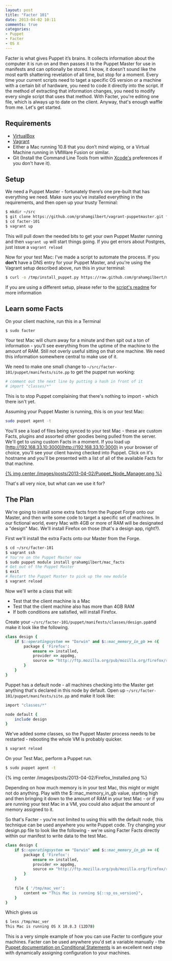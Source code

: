 ```yaml
---
layout: post
title: "Facter 101"
date: 2013-04-02 10:11
comments: true
categories: 
- Puppet
- Facter
- OS X
---
```

Facter is what gives Puppet it’s brains. It collects information about the computer it is run on and then passes it to the Puppet Master for use in manifests and can optionally be stored. I know, it doesn’t sound like the most earth shattering revelation of all time, but stop for a moment. Every time your current scripts need to taget a specific OS version or a machine with a certain bit of hardware, you need to code it directly into the script. If the method of extracting that information changes, you need to modify every single script that uses that method. With Facter, you're editing one file, which is always up to date on the client. Anyway, that's enough waffle from me. Let's get started.<!-- more -->

## Requirements
- [VirtualBox](https://www.virtualbox.org/wiki/Downloads)
- [Vagrant](http://downloads.vagrantup.com/)
- Either a Mac running 10.8 that you don’t mind wiping, or a Virtual Machine running in VMWare Fusion or similar.
- Git (Install the Command Line Tools from within [Xcode's](https://itunes.apple.com/gb/app/xcode/id497799835?mt=12) preferences if you don't have it).

## Setup
We need a Puppet Master - fortunately there’s one pre-built that has everything we need. Make sure you’ve installed everything in the requirements, and then open up your trusty Terminal:

``` bash
$ mkdir ~/src
$ git clone https://github.com/grahamgilbert/vagrant-puppetmaster.git facter-101
$ cd facter-101
$ vagrant up
```

This will pull down the needed bits to get your own Puppet Master running and then ``vagrant up`` will start things going. If you get errors about Postgres, just issue a ``vagrant reload``

Now for your test Mac: I've made a script to automate the process. If you __don't__ have a DNS entry for your Puppet Master, and you're using the Vagrant setup described above, run this in your terminal:

```bash
$ curl -o /tmp/install_puppet.py https://raw.github.com/grahamgilbert/macscripts/master/Puppet-Install/install_puppet.py; sudo python /tmp/install_puppet.py --appendhosts
```

If you are using a different setup, please refer to the [script's readme](https://github.com/grahamgilbert/macscripts/tree/master/Puppet-Install) for more information

## Learn some Facts
On your client machine, run this in a Terminal

```bash
$ sudo facter
```

Your test Mac will churn away for a minute and then spit out a ton of information - you'll see everything from the uptime of the machine to the amount of RAM. Still not overly useful sitting on that one machine. We need this information somewhere central to make use of it.

We need to make one small change to ``~/src/facter-101/puppet/manifests/site.pp`` to get the puppet run working:

``` ruby
# comment out the next line by putting a hash in front of it
# import "classes/*"
```

This is to stop Puppet complaining that there's nothing to import - which there isn't yet.

 Assuming your Puppet Master is running, this is on your test Mac:

```bash
sudo puppet agent -t
```

You'll see a load of files being synced to your test Mac - these are custom Facts, plugins and assorted other goodies being pulled from the server. We'll get to using custom Facts in a moment. If you load up [http://192.168.33.10:3000](http://192.168.33.10:3000) in your browser of choice, you'll see your client having checked into Puppet. Click on it's hostname and you'll be presented with a list of all of the available Facts for that machine.

[{% img center /images/posts/2013-04-02/Puppet_Node_Manager.png  %}](/images/posts/2013-04-02/Puppet_Node_Manager.png)

That's all very nice, but what can we use it for?

## The Plan

We're going to install some extra facts from the Puppet Forge onto our Master, and then write some code to target a specific set of machines. In our fictional world, every Mac with 4GB or more of RAM will be designated a "design" Mac. We'll install Firefox on those (that's a design app, right?).

First we'll install the extra Facts onto our Master from the Forge.

``` bash
$ cd ~/src/facter-101
$ vagrant ssh
# You're on the Puppet Master now
$ sudo puppet module install grahamgilbert/mac_facts
# Get out of the Puppet Master
$ exit
# Restart the Puppet Master to pick up the new module
$ vagrant reload
```

Now we'll write a class that will:

* Test that the client machine is a Mac
* Test that the client machine also has more than 4GB RAM
* If both conditions are satisfied, will install Firefox.

Create your ``~/src/facter-101/puppet/manifests/classes/design.pp``and make it look like the following.

``` ruby ~/src/facter-101/puppet/manifests/classes/design.pp
class design {
	if $::operatingsystem == "Darwin" and $::mac_memory_in_gb >= 4{
		package { 'Firefox':
			ensure => installed,
			provider => appdmg,
			source => "http://ftp.mozilla.org/pub/mozilla.org/firefox/releases/19.0.2/mac/en-US/Firefox%2019.0.2.dmg",
		}
	}
}
```

Puppet has a default node - all machines checking into the Master get anything that's declared in this node by default. Open up ``~/src/facter-101/puppet/manifests/site.pp`` and make it look like:

``` ruby ~/src/facter-101/puppet/manifests/site.pp
import "classes/*"

node default {
	include design
}
```

We've added some classes, so the Puppet Master process needs to be restarted - rebooting the whole VM is probably quicker.

``` bash
$ vagrant reload
```

On your Test Mac, perform a Puppet run.

``` bash
$ sudo puppet agent -t
```

{% img center /images/posts/2013-04-02/Firefox_Installed.png  %}

Depending on how much memory is in your test Mac, this might or might not do anything. Play with the $::mac_memory_in_gb value, starting high and then bringing it down to the amount of RAM in your test Mac - or if you are running your test Mac in a VM, you could also adjust the amount of memory assigned to it.

So that's Facter - you're not limited to using this with the default node, this technique can be used anywhere you write Puppet code. Try changing your design.pp file to look like the following - we're using Facter Facts directly within our manifest to write data to the test Mac.

``` ruby ~/src/facter-101/puppet/manifests/classes/design.pp
class design {
	if $::operatingsystem == "Darwin" and $::mac_memory_in_gb >= 4{
		package { 'Firefox':
			ensure => installed,
			provider => appdmg,
			source => "http://ftp.mozilla.org/pub/mozilla.org/firefox/releases/19.0.2/mac/en-US/Firefox%2019.0.2.dmg",
		}
	}
	
	file { '/tmp/mac_ver': 
		content => "This Mac is running ${::sp_os_version}",
	}
}
```

Which gives us

``` bash
$ less /tmp/mac_ver
This Mac is running OS X 10.8.3 (12D78)
```

This is a very simple example of how you can use Facter to configure your machines. Facter can be used anywhere you'd set a variable manually - the [Puppet documentation on Conditional Statements](http://docs.puppetlabs.com/puppet/latest/reference/lang_conditional.html) is an excellent next step with dynamically assigning configuration to your machines.